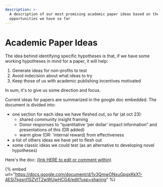 ```yaml
---
description: >-
  A description of our most promising academic paper ideas based on the
  opportunities we have so far
---
```


# Academic Paper Ideas

The idea behind identifying specific hypotheses is that, if we have some working hypotheses in mind for a paper, it will help:

1. &#x20;Generate ideas for non-profits to test
2. Avoid indecision about what ideas to try
3. Keep those of us with academic publishing incentives motivated

In sum, it's to give us some direction and focus.

Current ideas for papers are summarized in the google doc embedded. The document is divided into:

* one section for each idea we have fleshed out, so far (at oct 23):&#x20;
  * shared community insight framing
  * Donor responses to “quantitative ‘per dollar’ impact information” and presentations of this (DR added)
  * warm glow (DR: 'internal reward) from effectiveness
* a list of others ideas we have yet to flesh out
* some classic ideas we could test (as an alternative to developing novel hypotheses)

Here's the doc: [(link HERE to edit or comment within)](https://docs.google.com/document/d/1v3QmwONxuGpgxKkX1-4ESi7sgsnI1SZVlT2wWUwHCG4/edit#)

{% embed url="https://docs.google.com/document/d/1v3QmwONxuGpgxKkX1-4ESi7sgsnI1SZVlT2wWUwHCG4/edit?usp=sharing" %}







&#x20;
